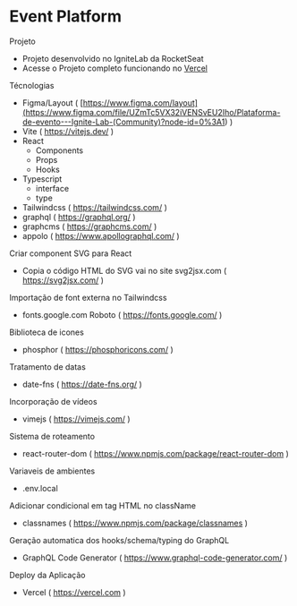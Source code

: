 # Event Platform

Projeto

- Projeto desenvolvido no IgniteLab da RocketSeat
- Acesse o Projeto completo funcionando no [Vercel](https://ignite-lab-event-platform-7uuc5pu17-fabianocdmatos.vercel.app)

Técnologias

- Figma/Layout ( [https://www.figma.com/layout](<https://www.figma.com/file/UZmTc5VX32iVENSvEU2Iho/Plataforma-de-evento---Ignite-Lab-(Community)?node-id=0%3A1>) )
- Vite ( https://vitejs.dev/ )
- React
  - Components
  - Props
  - Hooks
- Typescript
  - interface
  - type
- Tailwindcss ( https://tailwindcss.com/ )
- graphql ( https://graphql.org/ )
- graphcms ( https://graphcms.com/ )
- appolo ( https://www.apollographql.com/ )

Criar component SVG para React

- Copia o código HTML do SVG vai no site svg2jsx.com ( https://svg2jsx.com/ )

Importação de font externa no Tailwindcss

- fonts.google.com Roboto ( https://fonts.google.com/ )

Biblioteca de icones

- phosphor ( https://phosphoricons.com/ )

Tratamento de datas

- date-fns ( https://date-fns.org/ )

Incorporação de vídeos

- vimejs ( https://vimejs.com/ )

Sistema de roteamento

- react-router-dom ( https://www.npmjs.com/package/react-router-dom )

Variaveis de ambientes

- .env.local

Adicionar condicional em tag HTML no className

- classnames ( https://www.npmjs.com/package/classnames )

Geração automatica dos hooks/schema/typing do GraphQL

- GraphQL Code Generator ( https://www.graphql-code-generator.com/ )

Deploy da Aplicação

- Vercel ( https://vercel.com )
